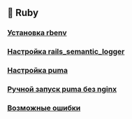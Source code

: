 ## 💎 Ruby

### [Установка rbenv](./install.md)
### [Настройка rails_semantic_logger](./semantic_logger.md)
### [Настройка puma](./puma.md)
### [Ручной запуск puma без nginx](./hand_run_puma_without_nginx.md)
### [Возможные ошибки](./emergency.md)
